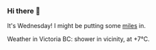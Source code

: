 ### Hi there :wave:

It's Wednesday! I might be putting some [miles](https://www.strava.com/athletes/889963) in.

Weather in Victoria BC: shower in vicinity, at +7°C.
